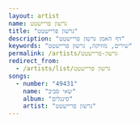 ```yaml
---
layout: artist
name: גרשון פריישטט
title: "גרשון פריישטט"
description: "דף האמן גרשון פריישטט"
keywords: "שירים, מוזיקה, גרשון פריישטט"
permalink: /artists/גרשון-פריישטט
redirect_from:
  - /artists/list/גרשון פריישטט
songs:
  - number: "49431"
    name: "שאי סביב"
    album: "סינגלים"
    artist: "גרשון פריישטט"
---
```

